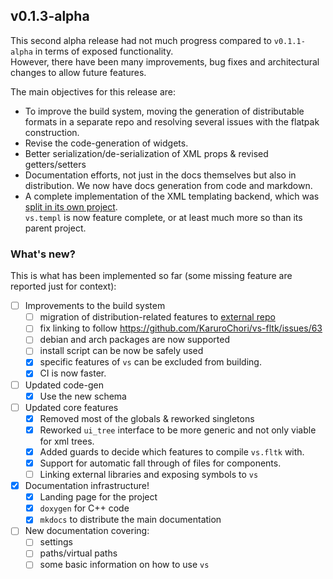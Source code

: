 ## v0.1.3-alpha

This second alpha release had not much progress compared to `v0.1.1-alpha` in terms of exposed functionality.  
However, there have been many improvements, bug fixes and architectural changes to allow future features.

The main objectives for this release are:

- To improve the build system, moving the generation of distributable formats in a separate repo and resolving several issues with the flatpak construction.
- Revise the code-generation of widgets.
- Better serialization/de-serialization of XML props & revised getters/setters
- Documentation efforts, not just in the docs themselves but also in distribution. We now have docs generation from code and markdown.
- A complete implementation of the XML templating backend, which was [split in its own project](https://github.com/lazy-eggplant/vs.templ).  
  `vs.templ` is now feature complete, or at least much more so than its parent project.

### What's new?

This is what has been implemented so far (some missing feature are reported just for context):

- [ ] Improvements to the build system
  - [ ] migration of distribution-related features to [external repo]()
  - [ ] fix linking to follow https://github.com/KaruroChori/vs-fltk/issues/63
  - [ ] debian and arch packages are now supported
  - [ ] install script can be now be safely used
  - [x] specific features of `vs` can be excluded from building.
  - [x] CI is now faster.
- [ ] Updated code-gen
  - [x] Use the new schema
- [ ] Updated core features
  - [x] Removed most of the globals & reworked singletons
  - [x] Reworked `ui_tree` interface to be more generic and not only viable for xml trees.
  - [x] Added guards to decide which features to compile `vs.fltk` with.
  - [x] Support for automatic fall through of files for components.
  - [ ] Linking external libraries and exposing symbols to `vs`
- [x] Documentation infrastructure!
  - [x] Landing page for the project
  - [x] `doxygen` for C++ code
  - [x] `mkdocs` to distribute the main documentation
- [ ] New documentation covering:
  - [ ] settings
  - [ ] paths/virtual paths
  - [ ] some basic information on how to use `vs`
